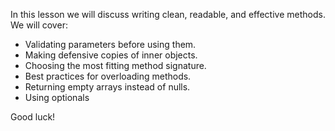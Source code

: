 In this lesson we will discuss writing clean, readable, and effective methods.
We will cover:
- Validating parameters before using them.
- Making defensive copies of inner objects.
- Choosing the most fitting method signature.
- Best practices for overloading methods.
- Returning empty arrays instead of nulls.
- Using optionals

Good luck!